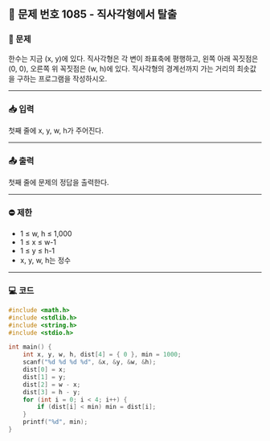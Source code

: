 ## 📝 문제 번호 1085 - 직사각형에서 탈출

### 📌 문제
한수는 지금 (x, y)에 있다. 직사각형은 각 변이 좌표축에 평행하고, 왼쪽 아래 꼭짓점은 (0, 0), 오른쪽 위 꼭짓점은 (w, h)에 있다. 직사각형의 경계선까지 가는 거리의 최솟값을 구하는 프로그램을 작성하시오.

---

### 📥 입력
첫째 줄에 x, y, w, h가 주어진다.

---

### 📤 출력
첫째 줄에 문제의 정답을 출력한다.

---

### ⛔ 제한  
- 1 ≤ w, h ≤ 1,000
- 1 ≤ x ≤ w-1
- 1 ≤ y ≤ h-1
- x, y, w, h는 정수

---

### 💻 코드
```c
#include <math.h>
#include <stdlib.h>
#include <string.h>
#include <stdio.h>

int main() {
	int x, y, w, h, dist[4] = { 0 }, min = 1000;
	scanf("%d %d %d %d", &x, &y, &w, &h);
	dist[0] = x;
	dist[1] = y;
	dist[2] = w - x;
	dist[3] = h - y;
	for (int i = 0; i < 4; i++) {
		if (dist[i] < min) min = dist[i];
	}
	printf("%d", min);
}
```
